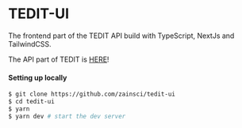 # TEDIT-UI

The frontend part of the TEDIT API build with TypeScript, NextJs and TailwindCSS.

The API part of TEDIT is [HERE](https://github.com/zainsci/tedit-api)!

#### Setting up locally

```sh
$ git clone https://github.com/zainsci/tedit-ui
$ cd tedit-ui
$ yarn
$ yarn dev # start the dev server
```
